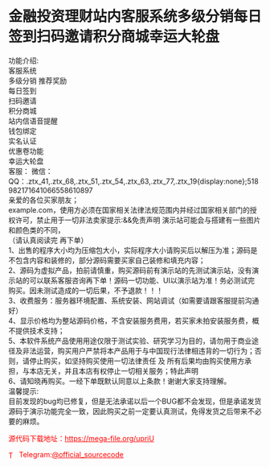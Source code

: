 # 金融投资理财站内客服系统多级分销每日签到扫码邀请积分商城幸运大轮盘

功能介绍:<br>客服系统<br>多级分销 推荐奖励<br>每日签到<br>扫码邀请<br>积分商城<br>站内信语音提醒<br>钱包绑定<br>实名认证<br>优惠卷功能<br>幸运大轮盘<br>客服： 微信： QQ：.ztx_41,.ztx_68,.ztx_51,.ztx_54,.ztx_63,.ztx_77,.ztx_19{display:none};518982171641066558610897<br>亲爱的各位买家朋友；<br>example.com，使用方必须在国家相关法律法规范围内并经过国家相关部门的授权许可，禁止用于一切非法卖家提示:&amp;&amp;免责声明 演示站可能会与搭建有一些图片和颜色类的不同，<br>（请认真阅读完 再下单）<br>1、出售的程序大小均为压缩包大小，实际程序大小请购买后以解压为准；源码是不包含内容和装修的，部分源码需要买家自己装修和填充内容；<br>2、源码为虚拟产品，拍前请慎重，购买源码前有演示站的先测试演示站，没有演示站的可以联系客服咨询再下单！源码一切功能、UI以演示站为准！务必测试完购买。因未测试造成的一切后果，不予退款！！！<br>3、收费服务：服务器环境配置、系统安装、网站调试（如需要请跟客服提前沟通好）<br>4、显示价格均为整站源码价格，不含安装服务费用，若买家未拍安装服务费，概不提供技术支持；<br>5、本软件系统产品使用用途仅限于测试实验、研究学习为目的，请勿用于商业途径及非法运营，购买用户严禁将本产品用于与中国现行法律相违背的一切行为；否则，请停止购买，如坚持购买使用一切法律责任 及 所有后果均由购买使用方承担，与本店无关，并且本店有权停止一切相关服务；特此声明<br>6、请知晓再购买。一经下单既默认同意以上条款！谢谢大家支持理解。<br>温馨提示:<br>目前发现的bug均已修复，但是无法承诺以后一个BUG都不会发现，但是承诺发货源码于演示功能完全一致，因此购买之前一定要认真测试，免得发货之后带来不必要的麻烦。<br>


<p style="color: red;">源代码下载地址：<a href="https://mega-file.org/upriU" style="color: red;">https://mega-file.org/upriU</a></p><p style="color: red;"><img src="https://cdn-icons-png.flaticon.com/512/2111/2111646.png" alt="Telegram Icon" style="width: 16px; vertical-align: middle; margin-right: 5px;">Telegram:<a href="https://t.me/official_sourcecode" style="color: red;">@official_sourcecode</a></p>